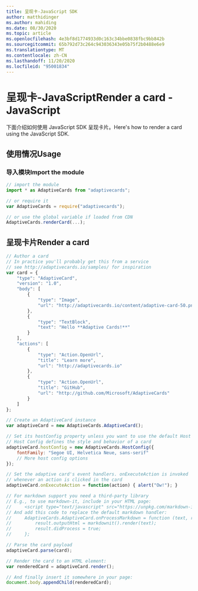 ```yaml
---
title: 呈现卡-JavaScript SDK
author: matthidinger
ms.author: mahiding
ms.date: 08/30/2020
ms.topic: article
ms.openlocfilehash: 4e3bf8d1774933d0c163c34bbe0838fbc9bb842b
ms.sourcegitcommit: 65b792d73c264c943036343e05b75f2b0488e6e9
ms.translationtype: MT
ms.contentlocale: zh-CN
ms.lasthandoff: 11/20/2020
ms.locfileid: "95001834"
---
```

# <a name="render-a-card---javascript"></a><span data-ttu-id="81769-102">呈现卡-JavaScript</span><span class="sxs-lookup"><span data-stu-id="81769-102">Render a card - JavaScript</span></span>

<span data-ttu-id="81769-103">下面介绍如何使用 JavaScript SDK 呈现卡片。</span><span class="sxs-lookup"><span data-stu-id="81769-103">Here's how to render a card using the JavaScript SDK.</span></span>

## <a name="usage"></a><span data-ttu-id="81769-104">使用情况</span><span class="sxs-lookup"><span data-stu-id="81769-104">Usage</span></span>

### <a name="import-the-module"></a><span data-ttu-id="81769-105">导入模块</span><span class="sxs-lookup"><span data-stu-id="81769-105">Import the module</span></span>

```js
// import the module
import * as AdaptiveCards from "adaptivecards";

// or require it
var AdaptiveCards = require("adaptivecards");

// or use the global variable if loaded from CDN
AdaptiveCards.renderCard(...);
```

## <a name="render-a-card"></a><span data-ttu-id="81769-106">呈现卡片</span><span class="sxs-lookup"><span data-stu-id="81769-106">Render a card</span></span>

```js
// Author a card
// In practice you'll probably get this from a service
// see http://adaptivecards.io/samples/ for inspiration
var card = {
    "type": "AdaptiveCard",
    "version": "1.0",
    "body": [
        {
            "type": "Image",
            "url": "http://adaptivecards.io/content/adaptive-card-50.png"
        },
        {
            "type": "TextBlock",
            "text": "Hello **Adaptive Cards!**"
        }
    ],
    "actions": [
        {
            "type": "Action.OpenUrl",
            "title": "Learn more",
            "url": "http://adaptivecards.io"
        },
        {
            "type": "Action.OpenUrl",
            "title": "GitHub",
            "url": "http://github.com/Microsoft/AdaptiveCards"
        }
    ]
};

// Create an AdaptiveCard instance
var adaptiveCard = new AdaptiveCards.AdaptiveCard();

// Set its hostConfig property unless you want to use the default Host Config
// Host Config defines the style and behavior of a card
adaptiveCard.hostConfig = new AdaptiveCards.HostConfig({
    fontFamily: "Segoe UI, Helvetica Neue, sans-serif"
    // More host config options
});

// Set the adaptive card's event handlers. onExecuteAction is invoked
// whenever an action is clicked in the card
adaptiveCard.onExecuteAction = function(action) { alert("Ow!"); }

// For markdown support you need a third-party library
// E.g., to use markdown-it, include in your HTML page:
//     <script type="text/javascript" src="https://unpkg.com/markdown-it/dist/markdown-it.js"></script>
// And add this code to replace the default markdown handler:
//     AdaptiveCards.AdaptiveCard.onProcessMarkdown = function (text, result) {
//         result.outputHtml = markdownit().render(text);
//         result.didProcess = true;
//     };

// Parse the card payload
adaptiveCard.parse(card);

// Render the card to an HTML element:
var renderedCard = adaptiveCard.render();

// And finally insert it somewhere in your page:
document.body.appendChild(renderedCard);
```